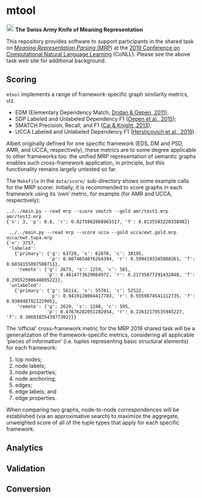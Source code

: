 mtool
=====

<img src="https://upload.wikimedia.org/wikipedia/commons/thumb/f/f3/Flag_of_Switzerland.svg/240px-Flag_of_Switzerland.svg.png" width=20>&nbsp;**The Swiss Army Knife of Meaning Representation**

This repository provides software to support participants in the
shared task on [_Meaning Representation Parsing_ (MRP)](http://mrp.nlpl.eu)
at the
[2019 Conference on Computational Natural Language Learning](http://www.conll.org/2019) (CoNLL).
Please see the above task web site for additional background.

Scoring
-------

`mtool` implements a range of framework-specific graph similarity metrics,
viz.

+ EDM (Elementary Dependency Match; [Dridan & Oepen, 2011](http://aclweb.org/anthology/W/W11/W11-2927.pdf));
+ SDP Labeled and Unlabeled Dependency F1 ([Oepen et al., 2015](http://aclweb.org/anthology/S/S14/S14-2008.pdf));
+ SMATCH Precision, Recall, and F1 ([Cai & Knight, 2013](http://www.aclweb.org/anthology/P13-2131));
+ UCCA Labeled and Unlabeled Dependency F1 ([Hershcovich et al., 2019](https://www.aclweb.org/anthology/S19-2001)).

Albeit originally defined for one specific framework (EDS, DM and PSD, AMR, and UCCA, respectively),
these metrics are to some degree applicable to other frameworks too: the unified MRP representation
of semantic graphs enables such cross-framework application, in principle, but this functionality
remains largely untested so far.

The `Makefile` in the `data/score/` sub-directory shows some example calls for the MRP scorer.
Initially, it is recommended to score graphs in each framework using its ‘own’ metric, for
example (for AMR and UCCA, respectively):
```
../../main.py --read mrp --score smatch --gold amr/test1.mrp amr/test2.mrp 
{'n': 3, 'p': 0.8, 'r': 0.8275862068965517, 'f': 0.8135593220338982}
```

```
 ../../main.py --read mrp --score ucca --gold ucca/ewt.gold.mrp ucca/ewt.tupa.mrp 
{'n': 3757,
 'labeled':
   {'primary': {'g': 63720, 's': 62876, 'c': 38195,
                'p': 0.6074654876264394, 'r': 0.5994193345888261, 'f': 0.6034155897500711},
    'remote': {'g': 2673, 's': 1259, 'c': 581,
               'p': 0.4614773629864972, 'r': 0.21735877291432848, 'f': 0.2955239064089522}},
 'unlabeled':
   {'primary': {'g': 56114, 's': 55761, 'c': 52522,
                'p': 0.9419128064417783, 'r': 0.9359874541112735, 'f': 0.938940782122905},
    'remote': {'g': 2629, 's': 1248, 'c': 595,
               'p': 0.47676282051282054, 'r': 0.22632179535945227, 'f': 0.3069383543977302}}}
```

The ‘official’ cross-framework metric for the MRP 2019 shared task will be a generalization
of the framework-specific metrics, considering all applicable ‘pieces of information’ (i.e.
tuples representing basic structural elements) for each framework:

1. top nodes;
2. node labels;
3. node properties;
4. node anchoring;
5. edges;
6. edge labels; and
7. edge properties.

When comparing two graphs, node-to-node correspondences will be established (via an
approximative search) to maximize the aggregate, unweighted score of all of the tuple
types that apply for each specific framework.

Analytics
---------


Validation
----------


Conversion
----------
